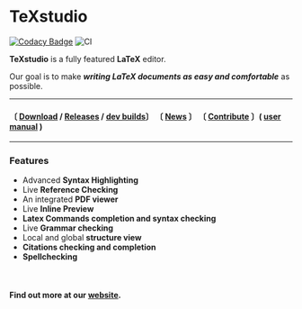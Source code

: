 
[Codacy Badge]: https://app.codacy.com/project/badge/Grade/892de515e8c54a7a99bd836743c4510c
[Codacy TeXstudio]: https://www.codacy.com/gh/texstudio-org/texstudio/dashboard?utm_source=github.com&amp;utm_medium=referral&amp;utm_content=texstudio-org/texstudio&amp;utm_campaign=Badge_Grade

[CI]: https://github.com/texstudio-org/texstudio/workflows/CI/badge.svg

[website]: http://www.texstudio.org

[Download]: https://www.texstudio.org/#download
[Releases]: https://github.com/texstudio-org/texstudio/releases/
[News]: https://www.texstudio.org/#news
[Contribute]: https://github.com/texstudio-org/texstudio/wiki/Contribute
[user manual]: https://htmlpreview.github.io/?https://github.com/texstudio-org/texstudio/master/utilities/manual/usermanual_en.html
[dev builds]: https://github.com/texstudio-org/texstudio/actions/workflows/cd.yml


# TeXstudio
[![Codacy Badge]][Codacy TeXstudio] ![CI]

**TeXstudio** is a fully featured **LaTeX** editor.

Our goal is to make ***writing LaTeX documents as easy and comfortable*** as possible.

---
#### 〔 [Download] / [Releases] / [dev builds]〕 〔 [News] 〕 〔 [Contribute] 〕( [user manual] )
---


### Features
- Advanced **Syntax Highlighting**
- Live **Reference Checking**
- An integrated **PDF viewer**
- Live **Inline Preview**
- **Latex Commands completion and syntax checking**
- Live **Grammar checking** 
- Local and global **structure view**
- **Citations checking and completion**
- **Spellchecking**

<br>

#### Find out more at our [website].
